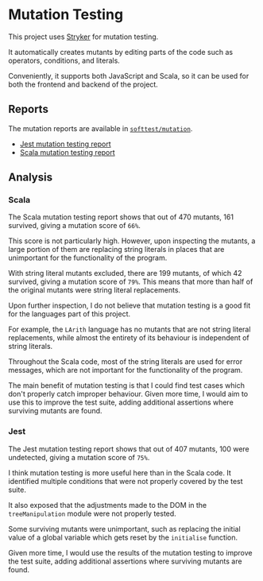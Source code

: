 # Mutation Testing

This project uses [Stryker](https://stryker-mutator.io/) for mutation testing.

It automatically creates mutants by editing parts of the code such as operators, conditions, and literals.

Conveniently, it supports both JavaScript and Scala, so it can be used for both the frontend and backend of the project.

## Reports

The mutation reports are available in [`softtest/mutation`](./mutation).

- [Jest mutation testing report](./mutation/jest/mutation.html)
- [Scala mutation testing report](./mutation/scala/index.html)

## Analysis

### Scala

The Scala mutation testing report shows that out of 470 mutants, 161 survived, giving a mutation score of `66%`.

This score is not particularly high.
However, upon inspecting the mutants, a large portion of them are replacing string literals in places that are
unimportant for the functionality of the program.

With string literal mutants excluded, there are 199 mutants, of which 42 survived, giving a mutation
score of `79%`.
This means that more than half of the original mutants were string literal replacements.

Upon further inspection, I do not believe that mutation testing is a good fit for the languages part of this project.

For example, the `LArith` language has no mutants that are not string literal replacements, while almost the entirety
of its behaviour is independent of string literals.

Throughout the Scala code, most of the string literals are used for error messages, which are not important for the
functionality of the program.

The main benefit of mutation testing is that I could find test cases which don't properly catch improper behaviour.
Given more time, I would aim to use this to improve the test suite, adding additional assertions where surviving mutants
are found.

### Jest

The Jest mutation testing report shows that out of 407 mutants, 100 were undetected, giving a mutation
score of `75%`.

I think mutation testing is more useful here than in the Scala code.
It identified multiple conditions that were not properly covered by the test suite.

It also exposed that the adjustments made to the DOM in the `treeManipulation` module were not properly tested.

Some surviving mutants were unimportant, such as replacing the initial value of a global variable which gets
reset by the `initialise` function.

Given more time, I would use the results of the mutation testing to improve the test suite, adding additional assertions
where surviving mutants are found.
